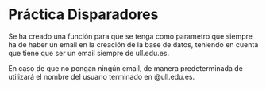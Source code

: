 # Práctica Disparadores

Se ha creado una función para que se tenga como parametro que siempre ha de haber un email en la creación de la base de datos, teniendo en cuenta que tiene que ser un email siempre de ull.edu.es.

En caso de que no pongan ningún email, de manera predeterminada de utilizará el nombre del usuario terminado en @ull.edu.es.

